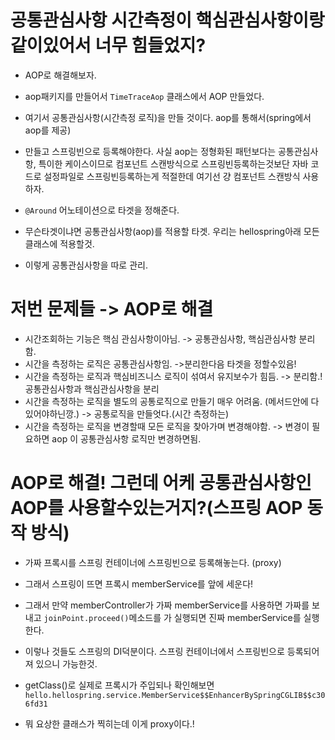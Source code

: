# 공통관심사항 시간측정이 핵심관심사항이랑 같이있어서 너무 힘들었지?

- AOP로 해결해보자.

- aop패키지를 만들어서 `TimeTraceAop` 클래스에서 AOP 만들었다.
- 여기서 공통관심사항(시간측정 로직)을 만들 것이다. aop를 통해서(spring에서 aop를 제공)
- 만들고 스프링빈으로 등록해야한다. 사실 aop는 정형화된 패턴보다는 공통관심사항, 특이한 케이스이므로 컴포넌트 스캔방식으로 스프링빈등록하는것보단 자바 코드로 설정파일로 스프링빈등록하는게 적절한데 여기선 걍 컴포넌트 스캔방식 사용하자.
- `@Around` 어노테이션으로 타겟을 정해준다.
- 무슨타겟이냐면 공통관심사항(aop)를 적용할 타겟. 우리는 hellospring아래 모든 클래스에 적용할것.
- 이렇게 공통관심사항을 따로 관리.

# 저번 문제들 -> AOP로 해결

- 시간조회하는 기능은 핵심 관심사항이아님. -> 공통관심사항, 핵심관심사항 분리함.
- 시간을 측정하는 로직은 공통관심사항임. ->분리한다음 타겟을 정할수있음!
- 시간을 측정하는 로직과 핵심비즈니스 로직이 섞여서 유지보수가 힘듬. -> 분리함.! 공통관심사항과 핵심관심사항을 분리
- 시간을 측정하는 로직을 별도의 공통로직으로 만들기 매우 어려움. (메서드안에 다 있어야하닌깡.) -> 공통로직을 만들엇다.(시간 측정하는)
- 시간을 측정하는 로직을 변경할때 모든 로직을 찾아가며 변경해야함. -> 변경이 필요하면 aop 이 공통관심사항 로직만 변경하면됨.

# AOP로 해결! 그런데 어케 공통관심사항인 AOP를 사용할수있는거지?(스프링 AOP 동작 방식)

- 가짜 프록시를 스프링 컨테이너에 스프링빈으로 등록해놓는다. (proxy)
- 그래서 스프링이 뜨면 프록시 memberService를 앞에 세운다!
- 그래서 만약 memberController가 가짜 memberService를 사용하면 가짜를 보내고 `joinPoint.proceed()`메소드를 가 실행되면 진짜 memberService를 실행한다.

- 이렇나 것들도 스프링의 DI덕분이다. 스프링 컨테이너에서 스프링빈으로 등록되어져 있으니 가능한것.

- getClass()로 실제로 프록시가 주입되나 확인해보면 `hello.hellospring.service.MemberService$$EnhancerBySpringCGLIB$$c306fd31`
- 뭐 요상한 클래스가 찍히는데 이게 proxy이다.!
